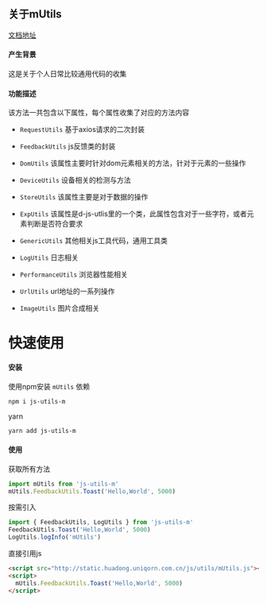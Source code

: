 ## 关于mUtils

[文档地址](https://alie-z.github.io/mUtils/#/)

#### 产生背景
这是关于个人日常比较通用代码的收集

#### 功能描述
该方法一共包含以下属性，每个属性收集了对应的方法内容

- `RequestUtils`
  基于axios请求的二次封装
  
- `FeedbackUtils`
  js反馈类的封装
  
- `DomUtils`
  该属性主要时针对dom元素相关的方法，针对于元素的一些操作

- `DeviceUtils`
  设备相关的检测与方法

- `StoreUtils`
  该属性主要是对于数据的操作

- `ExpUtils`
  该属性是d-js-utlis里的一个类，此属性包含对于一些字符，或者元素判断是否符合要求

- `GenericUtils`
  其他相关js工具代码，通用工具类

- `LogUtils`
  日志相关

- `PerformanceUtils`
  浏览器性能相关

- `UrlUtils`
  url地址的一系列操作

- `ImageUtils`
  图片合成相关


# 快速使用
#### 安装
使用npm安装 `mUtils` 依赖
```bash
npm i js-utils-m
```
yarn
```hash
yarn add js-utils-m
```
#### 使用
获取所有方法
```js
import mUtils from 'js-utils-m'
mUtils.FeedbackUtils.Toast('Hello,World', 5000)
```
按需引入
```js
import { FeedbackUtils, LogUtils } from 'js-utils-m'
FeedbackUtils.Toast('Hello,World', 5000)
LogUtils.logInfo('mUtils')
```
直接引用js
```html
<script src="http://static.huadong.uniqorn.com.cn/js/utils/mUtils.js"></script>
<script>
  mUtils.FeedbackUtils.Toast('Hello,World', 5000)
</script>
```
